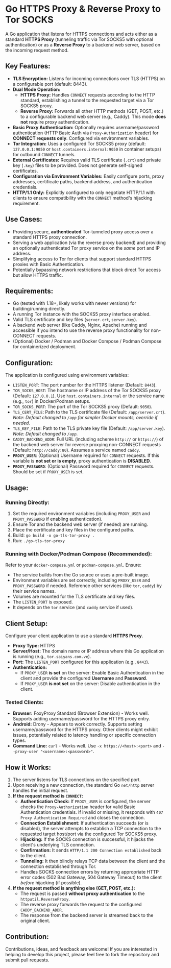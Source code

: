# Go HTTPS Proxy & Reverse Proxy to Tor SOCKS

A Go application that listens for HTTPS connections and acts either as a standard **HTTPS Proxy** (tunneling traffic via Tor SOCKS5 with optional authentication) or as a **Reverse Proxy** to a backend web server, based on the incoming request method.

## Key Features:

*   **TLS Encryption:** Listens for incoming connections over TLS (HTTPS) on a configurable port (default: 8443).
*   **Dual Mode Operation:**
    *   **HTTPS Proxy:** Handles `CONNECT` requests according to the HTTP standard, establishing a tunnel to the requested target via a Tor SOCKS5 proxy.
    *   **Reverse Proxy:** Forwards all other HTTP methods (GET, POST, etc.) to a configurable backend web server (e.g., Caddy). This mode **does not** require proxy authentication.
*   **Basic Proxy Authentication:** Optionally requires username/password authentication (HTTP Basic Auth via `Proxy-Authorization` header) for **CONNECT requests only**. Configured via environment variables.
*   **Tor Integration:** Uses a configured Tor SOCKS5 proxy (default: `127.0.0.1:9050` or `host.containers.internal:9050` in container setups) for outbound `CONNECT` tunnels.
*   **External Certificates:** Requires valid TLS certificate (`.crt`) and private key (`.key`) files to be provided. Does not generate self-signed certificates.
*   **Configuration via Environment Variables:** Easily configure ports, proxy addresses, certificate paths, backend address, and authentication credentials.
*   **HTTP/1.1 Only:** Explicitly configured to only negotiate HTTP/1.1 with clients to ensure compatibility with the `CONNECT` method's hijacking requirement.

## Use Cases:

*   Providing secure, **authenticated** Tor-tunneled proxy access over a standard HTTPS proxy connection.
*   Serving a web application (via the reverse proxy backend) and providing an optionally authenticated Tor proxy service on the *same* port and IP address.
*   Simplifying access to Tor for clients that support standard HTTPS proxies with Basic Authentication.
*   Potentially bypassing network restrictions that block direct Tor access but allow HTTPS traffic.

## Requirements:

*   Go (tested with 1.18+, likely works with newer versions) for building/running directly.
*   A running Tor instance with the SOCKS5 proxy interface enabled.
*   Valid TLS certificate and key files (`server.crt`, `server.key`).
*   A backend web server (like Caddy, Nginx, Apache) running and accessible if you intend to use the reverse proxy functionality for non-CONNECT requests.
*   (Optional) Docker / Podman and Docker Compose / Podman Compose for containerized deployment.

## Configuration:

The application is configured using environment variables:

*   `LISTEN_PORT`: The port number for the HTTPS listener (Default: `8443`).
*   `TOR_SOCKS_HOST`: The hostname or IP address of the Tor SOCKS5 proxy (Default: `127.0.0.1`). Use `host.containers.internal` or the service name (e.g., `tor`) in Docker/Podman setups.
*   `TOR_SOCKS_PORT`: The port of the Tor SOCKS5 proxy (Default: `9050`).
*   `TLS_CERT_FILE`: Path to the TLS certificate file (Default: `/app/server.crt`). *Note: Default changed to `/app` for simpler Docker mounts, override if needed.*
*   `TLS_KEY_FILE`: Path to the TLS private key file (Default: `/app/server.key`). *Note: Default changed to `/app`.*
*   `CADDY_BACKEND_ADDR`: Full URL (including scheme `http://` or `https://`) of the backend web server for reverse proxying non-CONNECT requests (Default: `http://caddy:80`). Assumes a service named `caddy`.
*   **`PROXY_USER`**: (Optional) Username required for `CONNECT` requests. If this variable is **not set or is empty**, proxy authentication is **DISABLED**.
*   **`PROXY_PASSWORD`**: (Optional) Password required for `CONNECT` requests. Should be set if `PROXY_USER` is set.

## Usage:

### Running Directly:

1.  Set the required environment variables (including `PROXY_USER` and `PROXY_PASSWORD` if enabling authentication).
2.  Ensure Tor and the backend web server (if needed) are running.
3.  Place the certificate and key files in the configured paths.
4.  Build: `go build -o go-tls-tor-proxy .`
5.  Run: `./go-tls-tor-proxy`

### Running with Docker/Podman Compose (Recommended):

Refer to your `docker-compose.yml` or `podman-compose.yml`. Ensure:
*   The service builds from the Go source or uses a pre-built image.
*   Environment variables are set correctly, including `PROXY_USER` and `PROXY_PASSWORD` if needed. Reference other services (like `tor`, `caddy`) by their service names.
*   Volumes are mounted for the TLS certificate and key files.
*   The `LISTEN_PORT` is exposed.
*   It depends on the `tor` service (and `caddy` service if used).

## Client Setup:

Configure your client application to use a standard **HTTPS Proxy**.

*   **Proxy Type:** HTTPS
*   **Server/Host:** The domain name or IP address where this Go application is running (e.g., `tor.saiyans.com.ve`).
*   **Port:** The `LISTEN_PORT` configured for this application (e.g., `8443`).
*   **Authentication:**
    *   If `PROXY_USER` **is set** on the server: Enable Basic Authentication in the client and provide the configured **Username** and **Password**.
    *   If `PROXY_USER` **is not set** on the server: Disable authentication in the client.

### Tested Clients:

*   **Browser:** FoxyProxy Standard (Browser Extension) - Works well. Supports adding username/password for the HTTPS proxy entry.
*   **Android:** Drony - Appears to work correctly. Supports setting username/password for the HTTPS proxy. Other clients might exhibit issues, potentially related to latency handling or specific connection types.
*   **Command Line:** `curl` - Works well. Use `-x https://<host>:<port>` and `--proxy-user "<username>:<password>"`.

## How it Works:

1.  The server listens for TLS connections on the specified port.
2.  Upon receiving a new connection, the standard Go `net/http` server handles the initial request.
3.  **If the request method is `CONNECT`:**
    *   **Authentication Check:** If `PROXY_USER` is configured, the server checks the `Proxy-Authorization` header for valid Basic Authentication credentials. If invalid or missing, it responds with `407 Proxy Authentication Required` and closes the connection.
    *   **Connection Establishment:** If authentication succeeds (or is disabled), the server attempts to establish a TCP connection to the requested target host/port via the configured Tor SOCKS5 proxy.
    *   **Hijacking:** If the SOCKS connection is successful, it hijacks the client's underlying TLS connection.
    *   **Confirmation:** It sends `HTTP/1.1 200 Connection established` back to the client.
    *   **Tunneling:** It then blindly relays TCP data between the client and the connection established through Tor.
    *   Handles SOCKS connection errors by returning appropriate HTTP error codes (502 Bad Gateway, 504 Gateway Timeout) to the client *before* hijacking (if possible).
4.  **If the request method is anything else (GET, POST, etc.):**
    *   The request is passed **without proxy authentication** to the `httputil.ReverseProxy`.
    *   The reverse proxy forwards the request to the configured `CADDY_BACKEND_ADDR`.
    *   The response from the backend server is streamed back to the original client.

## Contribution:

Contributions, ideas, and feedback are welcome! If you are interested in helping to develop this project, please feel free to fork the repository and submit pull requests.